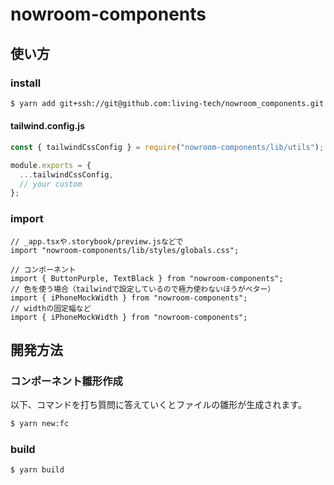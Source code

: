 # nowroom-components

## 使い方

### install

```bash
$ yarn add git+ssh://git@github.com:living-tech/nowroom_components.git
```

#### tailwind.config.js
```js
const { tailwindCssConfig } = require("nowroom-components/lib/utils");

module.exports = {
  ...tailwindCssConfig,
  // your custom
};
```

### import

```tsx
// _app.tsxや.storybook/preview.jsなどで
import "nowroom-components/lib/styles/globals.css";
```

```tsx
// コンポーネント
import { ButtonPurple, TextBlack } from "nowroom-components";
// 色を使う場合（tailwindで設定しているので極力使わないほうがベター）
import { iPhoneMockWidth } from "nowroom-components";
// widthの固定幅など
import { iPhoneMockWidth } from "nowroom-components";
```

## 開発方法

### コンポーネント雛形作成

以下、コマンドを打ち質問に答えていくとファイルの雛形が生成されます。

```bash
$ yarn new:fc
```

### build
```bash
$ yarn build
```
